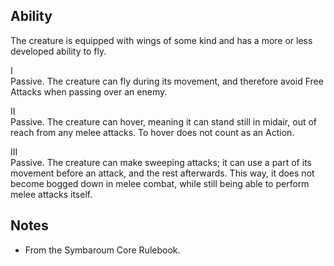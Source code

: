 ## Ability
The creature is equipped with wings of some kind and has a more or less developed ability to fly.

I<br>Passive. The creature can fly during its movement, and therefore avoid Free Attacks when passing over an enemy.

II<br>Passive. The creature can hover, meaning it can stand still in midair, out of reach from any melee attacks. To hover does not count as an Action.

III<br>Passive. The creature can make sweeping attacks; it can use a part of its movement before an attack, and the rest afterwards. This way, it does not become bogged down in melee combat, while still being able to perform melee attacks itself.
## Notes
* From the Symbaroum Core Rulebook.